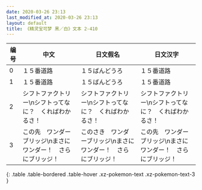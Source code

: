 ```yaml
---
date: 2020-03-26 23:13
last_modified_at: 2020-03-26 23:13
layout: default
title: 《精灵宝可梦 黑／白》文本 2-410
---
```

| 编号 | 中文 | 日文假名 | 日文汉字 |
| ---- | ---- | ---- | --- |
| 0 | １５番道路 | １５ばんどうろ | １５番道路 |
| 1 | １５番道路 | １５ばんどうろ | １５番道路 |
| 2 | シフトファクトリー\nシフトってなに？　くればわかるさ！ | シフトファクトリー\nシフトってなに？　くればわかるさ！ | シフトファクトリー\nシフトってなに？　くればわかるさ！ |
| 3 | この先　ワンダーブリッジ\nまさにワンダー！　さらにブリッジ！ | このさき　ワンダーブリッジ\nまさにワンダー！　さらにブリッジ！ | この先　ワンダーブリッジ\nまさにワンダー！　さらにブリッジ！ |
{: .table .table-bordered .table-hover .xz-pokemon-text .xz-pokemon-text-3 }